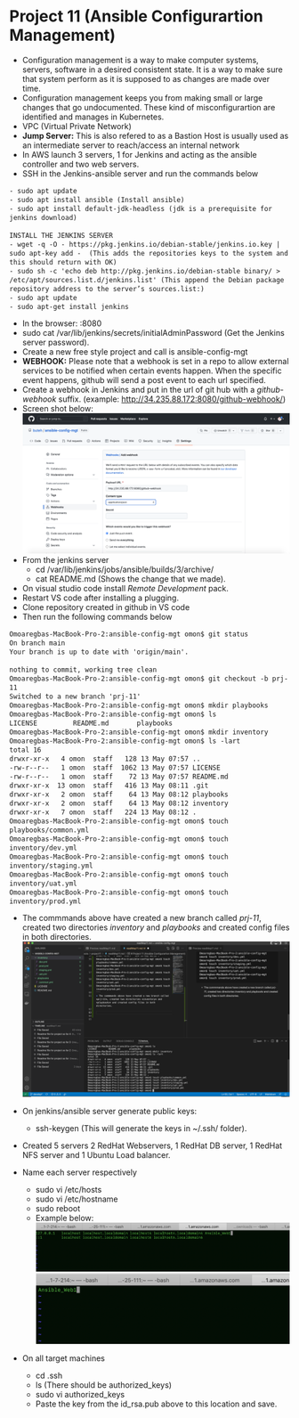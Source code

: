 # Project 11 (Ansible Configurartion Management)
* Configuration management is a way to make computer systems, servers, software in a desired consistent state. It is a way to make sure that system perform as it is supposed to as changes are made over time.
* Configuration management keeps you from making small or large changes that go undocumented. These kind of misconfigurartion are identified and manages in Kubernetes.
* VPC (Virtual Private Network)
* __Jump Server:__ This is also refered to as a Bastion Host is usually used as an intermediate server to reach/access an internal network
* In AWS launch 3 servers, 1 for Jenkins and acting as the ansible controller and two web servers.
* SSH in the Jenkins-ansible server and run the commands below
```
- sudo apt update
- sudo apt install ansible (Install ansible)
- sudo apt install default-jdk-headless (jdk is a prerequisite for jenkins download)

INSTALL THE JENKINS SERVER
- wget -q -O - https://pkg.jenkins.io/debian-stable/jenkins.io.key | sudo apt-key add -  (This adds the repositories keys to the system and this should return with OK)
- sudo sh -c 'echo deb http://pkg.jenkins.io/debian-stable binary/ > /etc/apt/sources.list.d/jenkins.list' (This append the Debian package repository address to the server’s sources.list:)
- sudo apt update
- sudo apt-get install jenkins
```
* In the browser:  <Jenkins-Ansible-Server-Public-IP>:8080
* sudo cat /var/lib/jenkins/secrets/initialAdminPassword (Get the Jenkins server password).
* Create a new free style project and call is ansible-config-mgt
* **WEBHOOK:** Please note that a webhook is set in a repo to allow external services to be notified when certain events happen. When the specific event happens, github will send a post event to each url specified.
* Create a webhook in Jenkins and put in the url of git hub with a *github-webhook* suffix. (example: http://34.235.88.172:8080/github-webhook/)
* Screen shot below:
![Webhook Set Up](/images/proj11/webhook-setup.png)
* From the jenkins server
    - cd /var/lib/jenkins/jobs/ansible/builds/3/archive/
    - cat README.md
    (Shows the change that we made).
* On visual studio code install *Remote Development* pack.
* Restart VS code after installing a
plugging.
* Clone repository created in github in VS code
* Then run the following commands below
```
Omoaregbas-MacBook-Pro-2:ansible-config-mgt omon$ git status
On branch main
Your branch is up to date with 'origin/main'.

nothing to commit, working tree clean
Omoaregbas-MacBook-Pro-2:ansible-config-mgt omon$ git checkout -b prj-11
Switched to a new branch 'prj-11'
Omoaregbas-MacBook-Pro-2:ansible-config-mgt omon$ mkdir playbooks
Omoaregbas-MacBook-Pro-2:ansible-config-mgt omon$ ls
LICENSE         README.md       playbooks
Omoaregbas-MacBook-Pro-2:ansible-config-mgt omon$ mkdir inventory
Omoaregbas-MacBook-Pro-2:ansible-config-mgt omon$ ls -lart
total 16
drwxr-xr-x   4 omon  staff   128 13 May 07:57 ..
-rw-r--r--   1 omon  staff  1062 13 May 07:57 LICENSE
-rw-r--r--   1 omon  staff    72 13 May 07:57 README.md
drwxr-xr-x  13 omon  staff   416 13 May 08:11 .git
drwxr-xr-x   2 omon  staff    64 13 May 08:12 playbooks
drwxr-xr-x   2 omon  staff    64 13 May 08:12 inventory
drwxr-xr-x   7 omon  staff   224 13 May 08:12 .
Omoaregbas-MacBook-Pro-2:ansible-config-mgt omon$ touch playbooks/common.yml
Omoaregbas-MacBook-Pro-2:ansible-config-mgt omon$ touch inventory/dev.yml
Omoaregbas-MacBook-Pro-2:ansible-config-mgt omon$ touch inventory/staging.yml
Omoaregbas-MacBook-Pro-2:ansible-config-mgt omon$ touch inventory/uat.yml
Omoaregbas-MacBook-Pro-2:ansible-config-mgt omon$ touch inventory/prod.yml
```
* The commmands above have created a new branch called *prj-11*, created two directories *inventory* and *playbooks* and created config files in both directories.
![VS Code](/images/proj11/vscode-setup.png)
* On jenkins/ansible server generate public keys:
    - ssh-keygen (This will generate the keys in ~/.ssh/ folder).
* Created 5 servers 2 RedHat Webservers, 1 RedHat DB server, 1 RedHat NFS server and 1 Ubuntu Load balancer.
* Name each server respectively
    - sudo vi /etc/hosts
    - sudo vi /etc/hostname
    - sudo reboot
    - Example below:
    ![Hosts file](/images/proj11/setservername1.png)
    ![HostName file](/images/proj11/setservername2.png)

* On all target machines
    * cd .ssh
    * ls (There should be authorized_keys)
    * sudo vi authorized_keys
    * Paste the key from the id_rsa.pub above to this location and save.




